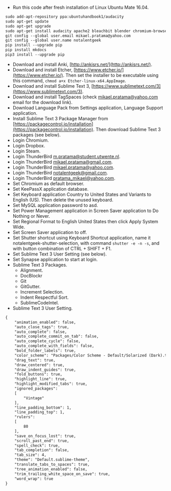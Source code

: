﻿* Run this code after fresh installation of Linux Ubuntu Mate 16.04.

```markdown
sudo add-apt-repository ppa:ubuntuhandbook1/audacity
sudo apt-get update
sudo apt-get upgrade
sudo apt-get install audacity apache2 bleachbit blender chromium-browser composer dia gimp git gparted imagemagick inkscape keepassx libapache2-mod-php libreoffice make mysql-server nautilus-dropbox nodejs-legacy npm php php-gettext php-mbstring php7.0-mbstring python python-pip python3 python3-pip ruby ruby-dev ruby1.9.1-de scribus shutter steam synapse thunderbird
git config --global user.email mikael.pratama@yahoo.com
git config --global user.name notalentgeek
pip install --upgrade pip
pip install mkdocs
pip3 install --upgrade pip
```

* Download and install Anki, [http://ankisrs.net/](http://ankisrs.net/).
* Download and install Etcher, [https://www.etcher.io/](https://www.etcher.io/). Then set the installer to be executable using this command, `chmod a+x Etcher-linux-x64.AppImage`.
* Download and install Sublime Text 3, [https://www.sublimetext.com/3](https://www.sublimetext.com/3).
* Download and install TagSpaces (check mikael.pratama@yahoo.com email for the download link).
* Download Language Pack from Settings application, Language Support application.
* Install Sublime Text 3 Package Manager from [https://packagecontrol.io/installation](https://packagecontrol.io/installation). Then download Sublime Text 3 packages (see below).
* Login Chromium.
* Login Dropbox.
* Login Steam.
* Login ThunderBird m.pratama@student.utwente.nl.
* Login ThunderBird mikael.pratama@gmail.com.
* Login ThunderBird mikael.pratama@yahoo.com.
* Login ThunderBird notalentgeek@gmail.com.
* Login ThunderBird pratama_mikael@yahoo.com.
* Set Chromium as default browser.
* Set KeePassX application database.
* Set Keyboard application Country to United States and Variants to English (US). Then delete the unused keyboard.
* Set MySQL application password to asd.
* Set Power Management application in Screen Saver application to Do Nothing or Never.
* Set Regional Format to English United States then click Apply System Wide.
* Set Screen Saver application to off.
* Set Shutter shortcut using Keyboard Shortcut application, name it notalentgeek-shutter-selection, with command `shutter -e -n -s`, and with button combination of CTRL + SHIFT + F1.
* Set Sublime Text 3 User Setting (see below).
* Set Synapse application to start at login.
* Sublime Text 3 Packages.
    * Alignment.
    * DocBlockr
    * Git
    * GitGutter.
    * Increment Selection.
    * Indent Respectful Sort.
    * SublimeCodeIntel.
* Sublime Text 3 User Setting.

```markdown
{
    "animation_enabled": false,
    "auto_close_tags": true,
    "auto_complete": false,
    "auto_complete_commit_on_tab": false,
    "auto_complete_cycle": false,
    "auto_complete_with_fields": false,
    "bold_folder_labels": true,
    "color_scheme": "Packages/Color Scheme - Default/Solarized (Dark).tmTheme",
    "drag_text": true,
    "draw_centered": true,
    "draw_indent_guides": true,
    "fold_buttons": true,
    "highlight_line": true,
    "highlight_modified_tabs": true,
    "ignored_packages":
    [
        "Vintage"
    ],
    "line_padding_bottom": 1,
    "line_padding_top": 1,
    "rulers":
    [
        80
    ],
    "save_on_focus_lost": true,
    "scroll_past_end": true,
    "spell_check": true,
    "tab_completion": false,
    "tab_size": 4,
    "theme": "Default.sublime-theme",
    "translate_tabs_to_spaces": true,
    "tree_animation_enabled": false,
    "trim_trailing_white_space_on_save": true,
    "word_wrap": true
}
```